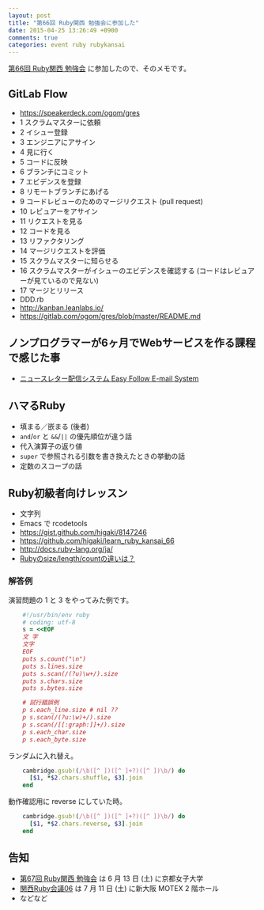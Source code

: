 ```yaml
---
layout: post
title: "第66回 Ruby関西 勉強会に参加した"
date: 2015-04-25 13:26:49 +0900
comments: true
categories: event ruby rubykansai
---
```

[第66回 Ruby関西 勉強会](https://rubykansai.doorkeeper.jp/events/21276 "第66回 Ruby関西 勉強会")
に参加したので、そのメモです。

<!--more-->

## GitLab Flow

- https://speakerdeck.com/ogom/gres
- 1 スクラムマスターに依頼
- 2 イシュー登録
- 3 エンジニアにアサイン
- 4 見に行く
- 5 コードに反映
- 6 ブランチにコミット
- 7 エビデンスを登録
- 8 リモートブランチにあげる
- 9 コードレビューのためのマージリクエスト (pull request)
- 10 レビュアーをアサイン
- 11 リクエストを見る
- 12 コードを見る
- 13 リファクタリング
- 14 マージリクエストを評価
- 15 スクラムマスターに知らせる
- 16 スクラムマスターがイシューのエビデンスを確認する (コードはレビュアーが見ているので見ない)
- 17 マージとリリース
- DDD.rb
- http://kanban.leanlabs.io/
- https://gitlab.com/ogom/gres/blob/master/README.md

## ノンプログラマーが6ヶ月でWebサービスを作る課程で感じた事

- [ニュースレター配信システム Easy Follow E-mail System](http://email.nyusureta.com/ "ニュースレター配信システム Easy Follow E-mail System")

## ハマるRuby

- 填まる／嵌まる (後者)
- `and`/`or` と `&&`/`||` の優先順位が違う話
- 代入演算子の返り値
- `super` で参照される引数を書き換えたときの挙動の話
- 定数のスコープの話

## Ruby初級者向けレッスン

- 文字列
- Emacs で rcodetools
- https://gist.github.com/higaki/8147246
- https://github.com/higaki/learn_ruby_kansai_66
- http://docs.ruby-lang.org/ja/
- [Rubyのsize/length/countの違いは？](http://qa.atmarkit.co.jp/q/2026 "Rubyのsize/length/countの違いは？")

### 解答例

演習問題の 1 と 3 をやってみた例です。

```ruby
    #!/usr/bin/env ruby
    # coding: utf-8
    s = <<EOF
    文 字
    文字
    EOF
    puts s.count("\n")
    puts s.lines.size
    puts s.scan(/(?u)\w+/).size
    puts s.chars.size
    puts s.bytes.size

    # 試行錯誤例
    p s.each_line.size # nil ??
    p s.scan(/(?u:\w)+/).size
    p s.scan(/[[:graph:]]+/).size
    p s.each_char.size
    p s.each_byte.size
```

ランダムに入れ替え。

```ruby
    cambridge.gsub!(/\b([^ ])([^ ]+?)([^ ])\b/) do
      [$1, *$2.chars.shuffle, $3].join
    end
```

動作確認用に reverse にしていた時。

```ruby
    cambridge.gsub!(/\b([^ ])([^ ]+?)([^ ])\b/) do
      [$1, *$2.chars.reverse, $3].join
    end
```

## 告知

- [第67回 Ruby関西 勉強会](https://rubykansai.doorkeeper.jp/events/23266 "第67回 Ruby関西 勉強会") は 6 月 13 日 (土) に京都女子大学
- [関西Ruby会議06](http://rubykansai.github.io/kansai06/ "関西Ruby会議06") は 7 月 11 日 (土) に新大阪 MOTEX 2 階ホール
- などなど
